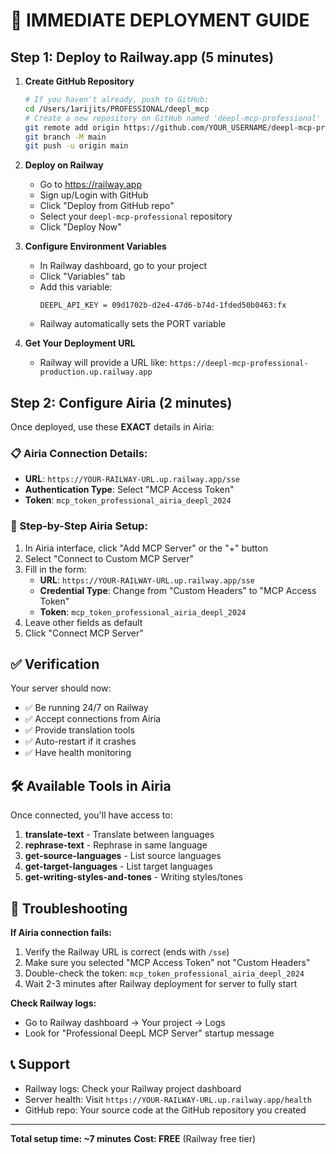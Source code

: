 # 🚀 IMMEDIATE DEPLOYMENT GUIDE

## Step 1: Deploy to Railway.app (5 minutes)

1. **Create GitHub Repository**
   ```bash
   # If you haven't already, push to GitHub:
   cd /Users/1arijits/PROFESSIONAL/deepl_mcp
   # Create a new repository on GitHub named 'deepl-mcp-professional'
   git remote add origin https://github.com/YOUR_USERNAME/deepl-mcp-professional.git
   git branch -M main
   git push -u origin main
   ```

2. **Deploy on Railway**
   - Go to https://railway.app
   - Sign up/Login with GitHub
   - Click "Deploy from GitHub repo"
   - Select your `deepl-mcp-professional` repository
   - Click "Deploy Now"

3. **Configure Environment Variables**
   - In Railway dashboard, go to your project
   - Click "Variables" tab
   - Add this variable:
     ```
     DEEPL_API_KEY = 09d1702b-d2e4-47d6-b74d-1fded50b0463:fx
     ```
   - Railway automatically sets the PORT variable

4. **Get Your Deployment URL**
   - Railway will provide a URL like: `https://deepl-mcp-professional-production.up.railway.app`

## Step 2: Configure Airia (2 minutes)

Once deployed, use these **EXACT** details in Airia:

### 📋 Airia Connection Details:

- **URL**: `https://YOUR-RAILWAY-URL.up.railway.app/sse`
- **Authentication Type**: Select "MCP Access Token" 
- **Token**: `mcp_token_professional_airia_deepl_2024`

### 🎯 Step-by-Step Airia Setup:

1. In Airia interface, click "Add MCP Server" or the "+" button
2. Select "Connect to Custom MCP Server" 
3. Fill in the form:
   - **URL**: `https://YOUR-RAILWAY-URL.up.railway.app/sse`
   - **Credential Type**: Change from "Custom Headers" to "MCP Access Token"
   - **Token**: `mcp_token_professional_airia_deepl_2024`
4. Leave other fields as default
5. Click "Connect MCP Server"

## ✅ Verification

Your server should now:
- ✅ Be running 24/7 on Railway
- ✅ Accept connections from Airia  
- ✅ Provide translation tools
- ✅ Auto-restart if it crashes
- ✅ Have health monitoring

## 🛠️ Available Tools in Airia

Once connected, you'll have access to:
1. **translate-text** - Translate between languages
2. **rephrase-text** - Rephrase in same language
3. **get-source-languages** - List source languages
4. **get-target-languages** - List target languages
5. **get-writing-styles-and-tones** - Writing styles/tones

## 🔧 Troubleshooting

**If Airia connection fails:**
1. Verify the Railway URL is correct (ends with `/sse`)
2. Make sure you selected "MCP Access Token" not "Custom Headers"
3. Double-check the token: `mcp_token_professional_airia_deepl_2024`
4. Wait 2-3 minutes after Railway deployment for server to fully start

**Check Railway logs:**
- Go to Railway dashboard → Your project → Logs
- Look for "Professional DeepL MCP Server" startup message

## 📞 Support

- Railway logs: Check your Railway project dashboard
- Server health: Visit `https://YOUR-RAILWAY-URL.up.railway.app/health`
- GitHub repo: Your source code at the GitHub repository you created

---

**Total setup time: ~7 minutes**
**Cost: FREE** (Railway free tier)